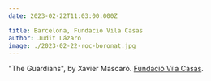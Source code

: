 ```yaml
---
date: 2023-02-22T11:03:00.000Z

title: Barcelona, Fundació Vila Casas
author: Judit Lázaro
image: ./2023-02-22-roc-boronat.jpg
---
```


"The Guardians", by Xavier Mascaró. [Fundació Vila Casas](https://www.fundaciovilacasas.com/es).
